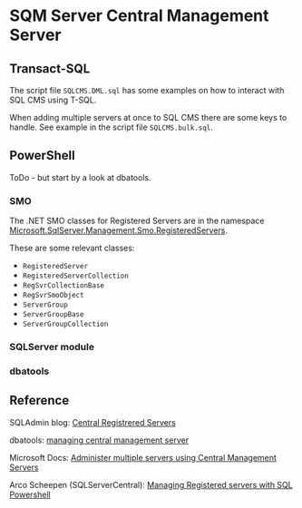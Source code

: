 # SQM Server Central Management Server

## Transact-SQL

The script file `SQLCMS.DML.sql` has some examples on how to interact with SQL CMS using T-SQL.

When adding multiple servers at once to SQL CMS there are some keys to handle. See example in the script file `SQLCMS.bulk.sql`.

## PowerShell

ToDo - but start by a look at dbatools.

### SMO

The .NET SMO classes for Registered Servers are in the namespace [Microsoft.SqlServer.Management.Smo.RegisteredServers](https://docs.microsoft.com/en-us/dotnet/api/microsoft.sqlserver.management.registeredservers).

These are some relevant classes:

- `RegisteredServer`
- `RegisteredServerCollection`
- `RegSvrCollectionBase`
- `RegSvrSmoObject`
- `ServerGroup`
- `ServerGroupBase`
- `ServerGroupCollection`

### SQLServer module

### dbatools

## Reference

SQLAdmin blog: [Central Registrered Servers](https://sqladm.blogspot.com/2009/06/central-registrered-servers.html)

dbatools: [managing central management server](https://dbatools.io/cms/)

Microsoft Docs: [Administer multiple servers using Central Management Servers](https://docs.microsoft.com/en-us/sql/relational-databases/administer-multiple-servers-using-central-management-servers)

Arco Scheepen (SQLServerCentral): [Managing Registered servers with SQL Powershell](https://www.sqlservercentral.com/articles/managing-registered-servers-with-sql-powershell)
